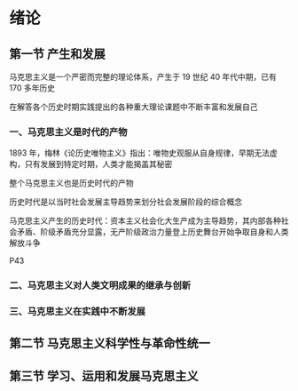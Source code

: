 # 绪论

## 第一节 产生和发展

马克思主义是一个严密而完整的理论体系，产生于 19 世纪 40 年代中期，已有 170 多年历史

在解答各个历史时期实践提出的各种重大理论课题中不断丰富和发展自己

### 一、马克思主义是时代的产物

1893 年，梅林《论历史唯物主义》指出：唯物史观服从自身规律，早期无法虚构，只有发展到特定时期，人类才能揭盖其秘密

整个马克思主义也是历史时代的产物

历史时代是以当时社会发展主导趋势来划分社会发展阶段的综合概念

马克思主义产生的历史时代：资本主义社会化大生产成为主导趋势，其内部各种社会矛盾、阶级矛盾充分显露，无产阶级政治力量登上历史舞台开始争取自身和人类解放斗争

P43

### 二、马克思主义对人类文明成果的继承与创新

### 三、马克思主义在实践中不断发展

## 第二节 马克思主义科学性与革命性统一

## 第三节 学习、运用和发展马克思主义





